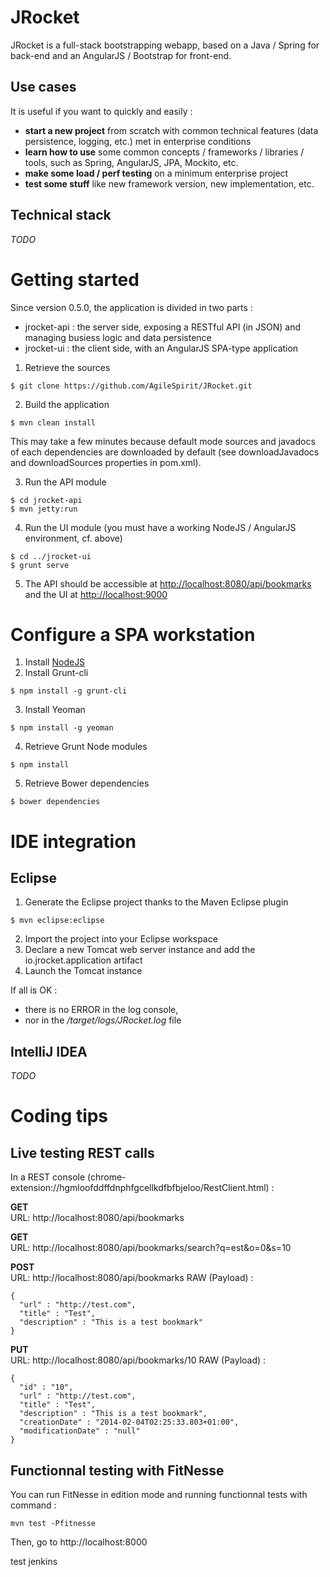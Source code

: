 JRocket
=======

JRocket is a full-stack bootstrapping webapp, based on a Java / Spring for back-end and an AngularJS / Bootstrap for front-end.

Use cases
---------
It is useful if you want to quickly and easily :
- **start a new project** from scratch with common technical features (data persistence, logging, etc.) met in enterprise conditions
- **learn how to use** some common concepts / frameworks / libraries / tools, such as Spring, AngularJS, JPA, Mockito, etc.
- **make some load / perf testing** on a minimum enterprise project
- **test some stuff** like new framework version, new implementation, etc.

Technical stack
---------------
*TODO*

Getting started
===============

Since version 0.5.0, the application is divided in two parts :
- jrocket-api : the server side, exposing a RESTful API (in JSON) and managing busiess logic and data persistence
- jrocket-ui : the client side, with an AngularJS SPA-type application

1) Retrieve the sources
```
$ git clone https://github.com/AgileSpirit/JRocket.git
```
2) Build the application
```
$ mvn clean install
```
This may take a few minutes because default mode sources and javadocs of each dependencies are downloaded by default (see downloadJavadocs and downloadSources properties in pom.xml).

3) Run the API module
```
$ cd jrocket-api
$ mvn jetty:run
```
4) Run the UI module (you must have a working NodeJS / AngularJS environment, cf. above)
```
$ cd ../jrocket-ui
$ grunt serve
```
5) The API should be accessible at [http://localhost:8080/api/bookmarks](http://localhost:8080/api/bookmarks "JRocket API") and the UI at [http://localhost:9000](http://localhost:9000 "JRocket UI")

Configure a SPA workstation
===========================

1. Install [NodeJS](http://nodejs.org/download/ "NodeJS")
2. Install Grunt-cli
```
$ npm install -g grunt-cli
```
3. Install Yeoman
```
$ npm install -g yeoman
```
4. Retrieve Grunt Node modules
```
$ npm install
```
5. Retrieve Bower dependencies
```
$ bower dependencies
```

IDE integration
===============

Eclipse
-------

1) Generate the Eclipse project thanks to the Maven Eclipse plugin  
```
$ mvn eclipse:eclipse
```
2) Import the project into your Eclipse workspace  
3) Declare a new Tomcat web server instance and add the io.jrocket.application artifact
4) Launch the Tomcat instance  

If all is OK :
- there is no ERROR in the log console, 
- nor in the */target/logs/JRocket.log* file

IntelliJ IDEA
-------------
*TODO*

Coding tips
===========

Live testing REST calls
-----------------------

In a REST console (chrome-extension://hgmloofddffdnphfgcellkdfbfbjeloo/RestClient.html) :

**GET**  
URL: http://localhost:8080/api/bookmarks

**GET**  
URL: http://localhost:8080/api/bookmarks/search?q=est&o=0&s=10

**POST**  
URL: http://localhost:8080/api/bookmarks 
RAW (Payload) : 
```
{
  "url" : "http://test.com",
  "title" : "Test",
  "description" : "This is a test bookmark"
}
```

**PUT**  
URL: http://localhost:8080/api/bookmarks/10
RAW (Payload) :
```
{
  "id" : "10", 
  "url" : "http://test.com",
  "title" : "Test",
  "description" : "This is a test bookmark",
  "creationDate" : "2014-02-04T02:25:33.803+01:00",
  "modificationDate" : "null"
}
```

Functionnal testing with FitNesse
---------------------------------
You can run FitNesse in edition mode and running functionnal tests with command :
```
mvn test -Pfitnesse
```
Then, go to http://localhost:8000

test jenkins
